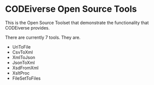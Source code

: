 
# CODEiverse Open Source Tools

This is the Open Source Toolset that demonstrate the functionality
that CODEiverse provides.

There are currently 7 tools.  They are.
            
  
  - UriToFile
  - CsvToXml
  - XmlToJson
  - JsonToXml
  - XsdFromXml
  - XsltProc
  - FileSetToFiles